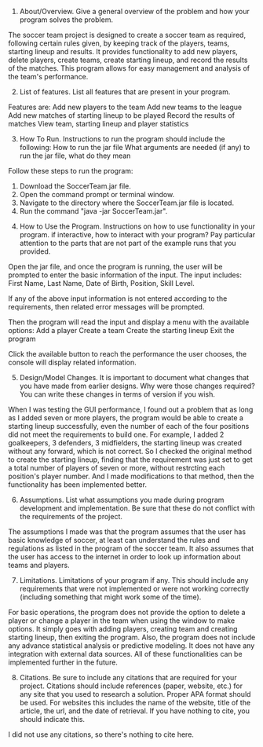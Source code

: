 1. About/Overview. Give a general overview of the problem and how your program solves the problem.

The soccer team project is designed to create a soccer team as required, following certain rules given, by keeping track of the players, teams, starting lineup and results. It provides functionality to add new players, delete players, create teams, create starting lineup, and record the results of the matches. This program allows for easy management and analysis of the team's performance.

2. List of features. List all features that are present in your program.

Features are:
Add new players to the team
Add new teams to the league
Add new matches of starting lineup to be played
Record the results of matches
View team, starting lineup and player statistics

3. How To Run. Instructions to run the program should include the following:
How to run the jar file
What arguments are needed (if any) to run the jar file, what do they mean

Follow these steps to run the program:
1) Download the SoccerTeam.jar file.
2) Open the command prompt or terminal window.
3) Navigate to the directory where the SoccerTeam.jar file is located.
4) Run the command "java -jar SoccerTeam.jar".


4. How to Use the Program. Instructions on how to use functionality in your program. if interactive, how to interact with your program? Pay particular attention to the parts that are not part of the example runs that you provided.

Open the jar file, and once the program is running, the user will be prompted to enter the basic information of the input. The input includes:
First Name, Last Name, Date of Birth, Position, Skill Level.

If any of the above input information is not entered according to the requirements, then related error messages will be prompted.

Then the program will read the input and display a menu with the available options:
Add a player
Create a team
Create the starting lineup
Exit the program

Click the available button to reach the performance the user chooses, the console will display related information.

5. Design/Model Changes. It is important to document what changes that you have made from earlier designs. Why were those changes required? You can write these changes in terms of version if you wish.

When I was testing the GUI performance, I found out a problem that as long as I added seven or more players, the program would be able to create a starting lineup successfully, even the number of each of the four positions did not meet the requirements to build one. For example, I added 2 goalkeepers, 3 defenders, 3 midfielders, the starting lineup was created without any forward, which is not correct. So I checked the original method to create the starting lineup, finding that the requirement was just set to get a total number of players of seven or more, without restrcting each position's player number. And I made modifications to that method, then the functionality has been implemented better.

6. Assumptions. List what assumptions you made during program development and implementation. Be sure that these do not conflict with the requirements of the project.

The assumptions I made was that the program assumes that the user has basic knowledge of soccer, at least can understand the rules and regulations as listed in the program of the soccer team. It also assumes that the user has access to the internet in order to look up information about teams and players.

7. Limitations. Limitations of your program if any. This should include any requirements that were not implemented or were not working correctly (including something that might work some of the time).

For basic operations, the program does not provide the option to delete a player or change a player in the team when using the window to make options. It simply goes with adding players, creating team and creating starting lineup, then exiting the program. Also, the program does not include any advance statistical analysis or predictive modeling. It does not have any integration with external data sources. All of these functionalities can be implemented further in the future.

8. Citations. Be sure to include any citations that are required for your project. Citations should include references (paper, website, etc.) for any site that you used to research a solution. Proper APA format should be used. For websites this includes the name of the website, title of the article, the url, and the date of retrieval. If you have nothing to cite, you should indicate this.

I did not use any citations, so there's nothing to cite here.

